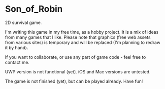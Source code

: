 # Son_of_Robin
2D survival game.

I'm writing this game in my free time, as a hobby project. It is a mix of ideas from many games that I like.
Please note that graphics (free web assets from various sites) is temporary and will be replaced (I'm planning to redraw it by hand).

If you want to collaborate, or use any part of game code - feel free to contact me.

UWP version is not functional (yet). iOS and Mac versions are untested.

The game is not finished (yet), but can be played already. Have fun!
